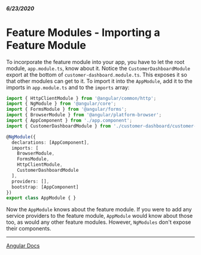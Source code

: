 ##### 6/23/2020
# Feature Modules - Importing a Feature Module
To incorporate the feature module into your app, you have to let the root module, `app.module.ts`, know about it.  Notice the `CustomerDashboardModule` export at the bottom of `customer-dashboard.module.ts`.  This exposes it so that other modules can get to it.  To import it into the `AppModule`, add it to the imports in `app.module.ts` and to the `imports` array:

```ts
import { HttpClientModule } from '@angular/common/http';
import { NgModule } from '@angular/core';
import { FormsModule } from '@angular/forms';
import { BrowserModule } from '@angular/platform-browser';
import { AppComponent } from './app.component';
import { CustomerDashboardModule } from './customer-dashboard/customer-dashboard.module';

@NgModule({
  declarations: [AppComponent],
  imports: [
    BrowserModule, 
    FormsModule,
    HttpClientModule,
    CustomerDashboardModule
  ],
  providers: [],
  bootstrap: [AppComponent]
})
export class AppModule { }
```

Now the `AppModule` knows about the feature module.  If you were to add any service providers to the feature module, `AppModule` would know about those too, as would any other feature modules.  However, `NgModules` don't expose their components.

---

[Angular Docs](https://angular.io/guide/feature-modules#importing-a-feature-module)